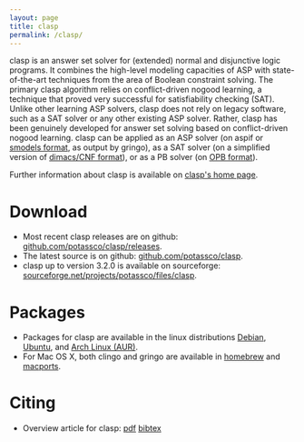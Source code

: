 ```yaml
---
layout: page
title: clasp
permalink: /clasp/
---
```


clasp is an answer set solver for (extended) normal and disjunctive logic programs.
It combines the high-level modeling capacities of ASP with state-of-the-art techniques from the area of Boolean constraint solving.
The primary clasp algorithm relies on conflict-driven nogood learning, a technique that proved very successful for satisfiability checking (SAT).
Unlike other learning ASP solvers, clasp does not rely on legacy software, such as a SAT solver or any other existing ASP solver.
Rather, clasp has been genuinely developed for answer set solving based on conflict-driven nogood learning.
clasp can be applied as an ASP solver (on aspif or [smodels format](http://www.tcs.hut.fi/Software/smodels/lparse.ps), as output by gringo),
as a SAT solver (on a simplified version of [dimacs/CNF format](http://www.satcompetition.org/2009/format-benchmarks2009.html)),
or as a PB solver (on [OPB format](http://www.cril.univ-artois.fr/PB09/solver_req.html)).

Further information about clasp is available on [clasp's home page](https://www.cs.uni-potsdam.de/clasp/).

# Download

- Most recent clasp releases are on github: [github.com/potassco/clasp/releases](https://github.com/potassco/clasp/releases).
- The latest source is on github: [github.com/potassco/clasp](https://github.com/potassco/clasp).
- clasp up to version 3.2.0 is available on sourceforge: [sourceforge.net/projects/potassco/files/clasp](https://sourceforge.net/projects/potassco/files/clasp/).

# Packages

- Packages for clasp are available in the linux distributions
[Debian](https://www.debian.org/),
[Ubuntu](http://www.ubuntu.com/), and
[Arch Linux (AUR)](https://aur.archlinux.org/).
- For Mac OS X, both clingo and gringo are available in
[homebrew](http://brew.sh/) and
[macports](https://www.macports.org/).

# Citing

- Overview article for clasp:
[pdf](https://www.cs.uni-potsdam.de/wv/pdfformat/gekasc12c.pdf)
[bibtex](https://www.cs.uni-potsdam.de/wv/bibtex/gekasc12c.bib)

